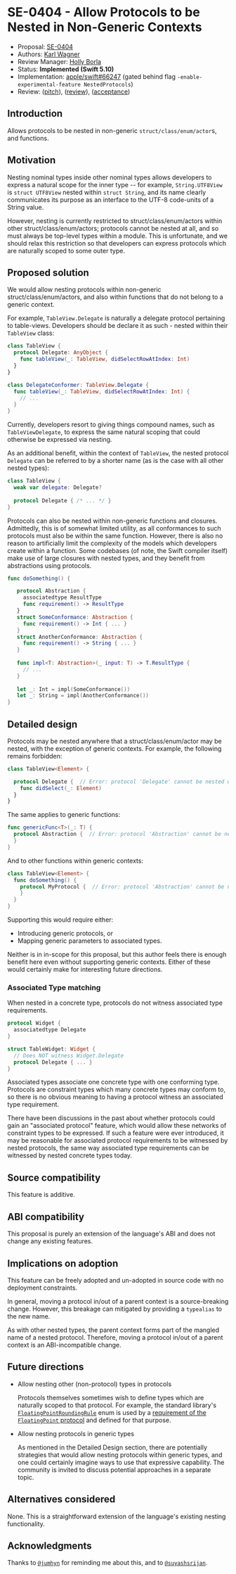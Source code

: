 # SE-0404 - Allow Protocols to be Nested in Non-Generic Contexts

* Proposal: [SE-0404](0404-nested-protocols.md)
* Authors: [Karl Wagner](https://github.com/karwa)
* Review Manager: [Holly Borla](https://github.com/hborla)
* Status: **Implemented (Swift 5.10)**
* Implementation: [apple/swift#66247](https://github.com/apple/swift/pull/66247) (gated behind flag `-enable-experimental-feature NestedProtocols`)
* Review: ([pitch](https://forums.swift.org/t/pitch-allow-protocols-to-be-nested-in-non-generic-contexts/65285)), ([review](https://forums.swift.org/t/se-0404-allow-protocols-to-be-nested-in-non-generic-contexts/66332)), ([acceptance](https://forums.swift.org/t/accepted-se-0404-allow-protocols-to-be-nested-in-non-generic-contexts/66668))

## Introduction

Allows protocols to be nested in non-generic `struct/class/enum/actor`s, and functions.

## Motivation

Nesting nominal types inside other nominal types allows developers to express a natural scope for the inner type -- for example, `String.UTF8View` is `struct UTF8View` nested within `struct String`, and its name clearly communicates its purpose as an interface to the UTF-8 code-units of a String value.

However, nesting is currently restricted to struct/class/enum/actors within other struct/class/enum/actors; protocols cannot be nested at all, and so must always be top-level types within a module. This is unfortunate, and we should relax this restriction so that developers can express protocols which are naturally scoped to some outer type.

## Proposed solution

We would allow nesting protocols within non-generic struct/class/enum/actors, and also within functions that do not belong to a generic context.

For example, `TableView.Delegate` is naturally a delegate protocol pertaining to table-views. Developers should be declare it as such - nested within their `TableView` class:

```swift
class TableView {
  protocol Delegate: AnyObject {
    func tableView(_: TableView, didSelectRowAtIndex: Int)
  }
}

class DelegateConformer: TableView.Delegate {
  func tableView(_: TableView, didSelectRowAtIndex: Int) {
    // ...
  }
}
```

Currently, developers resort to giving things compound names, such as `TableViewDelegate`, to express the same natural scoping that could otherwise be expressed via nesting.

As an additional benefit, within the context of `TableView`, the nested protocol `Delegate` can be referred to by a shorter name (as is the case with all other nested types):

```swift
class TableView {
  weak var delegate: Delegate?
  
  protocol Delegate { /* ... */ }
}
```

Protocols can also be nested within non-generic functions and closures. Admittedly, this is of somewhat limited utility, as all conformances to such protocols must also be within the same function. However, there is also no reason to artificially limit the complexity of the models which developers create within a function. Some codebases (of note, the Swift compiler itself) make use of large closures with nested types, and they benefit from abstractions using protocols.

```swift
func doSomething() {

   protocol Abstraction {
     associatedtype ResultType
     func requirement() -> ResultType
   }
   struct SomeConformance: Abstraction {
     func requirement() -> Int { ... }
   }
   struct AnotherConformance: Abstraction {
     func requirement() -> String { ... }
   }
   
   func impl<T: Abstraction>(_ input: T) -> T.ResultType {
     // ...
   }
   
   let _: Int = impl(SomeConformance())
   let _: String = impl(AnotherConformance())
}
```

## Detailed design

Protocols may be nested anywhere that a struct/class/enum/actor may be nested, with the exception of generic contexts. For example, the following remains forbidden:

```swift
class TableView<Element> {

  protocol Delegate {  // Error: protocol 'Delegate' cannot be nested within a generic context.
    func didSelect(_: Element)
  }
}
```

The same applies to generic functions:

```swift
func genericFunc<T>(_: T) {
  protocol Abstraction {  // Error: protocol 'Abstraction' cannot be nested within a generic context.
  }
}
```

And to other functions within generic contexts:

```swift
class TableView<Element> {
  func doSomething() {
    protocol MyProtocol {  // Error: protocol 'Abstraction' cannot be nested within a generic context.
    }
  }
}
```

Supporting this would require either:

- Introducing generic protocols, or
- Mapping generic parameters to associated types.

Neither is in in-scope for this proposal, but this author feels there is enough benefit here even without supporting generic contexts. Either of these would certainly make for interesting future directions.

### Associated Type matching

When nested in a concrete type, protocols do not witness associated type requirements.

```swift
protocol Widget {
  associatedtype Delegate
}

struct TableWidget: Widget {
  // Does NOT witness Widget.Delegate
  protocol Delegate { ... }
}
```

Associated types associate one concrete type with one conforming type. Protocols are constraint types which many concrete types may conform to, so there is no obvious meaning to having a protocol witness an associated type requirement.

There have been discussions in the past about whether protocols could gain an "associated protocol" feature, which would allow these networks of constraint types to be expressed. If such a feature were ever introduced, it may be reasonable for associated protocol requirements to be witnessed by nested protocols, the same way associated type requirements can be witnessed by nested concrete types today.

## Source compatibility

This feature is additive.

## ABI compatibility

This proposal is purely an extension of the language's ABI and does not change any existing features.

## Implications on adoption

This feature can be freely adopted and un-adopted in source code with no deployment constraints.

In general, moving a protocol in/out of a parent context is a source-breaking change. However, this breakage can mitigated by providing a `typealias` to the new name.

As with other nested types, the parent context forms part of the mangled name of a nested protocol. Therefore, moving a protocol in/out of a parent context is an ABI-incompatible change.

## Future directions

- Allow nesting other (non-protocol) types in protocols

  Protocols themselves sometimes wish to define types which are naturally scoped to that protocol. For example, the standard library's [`FloatingPointRoundingRule`](https://developer.apple.com/documentation/swift/FloatingPointRoundingRule) enum is used by a [requirement of the `FloatingPoint` protocol](https://developer.apple.com/documentation/swift/floatingpoint/round(_:)) and defined for that purpose.
  
- Allow nesting protocols in generic types

  As mentioned in the Detailed Design section, there are potentially strategies that would allow nesting protocols within generic types, and one could certainly imagine ways to use that expressive capability. The community is invited to discuss potential approaches in a separate topic.

## Alternatives considered

None. This is a straightforward extension of the language's existing nesting functionality.

## Acknowledgments

Thanks to [`@jumhyn`](https://forums.swift.org/u/jumhyn/) for reminding me about this, and to [`@suyashsrijan`](https://forums.swift.org/u/suyashsrijan/). 
